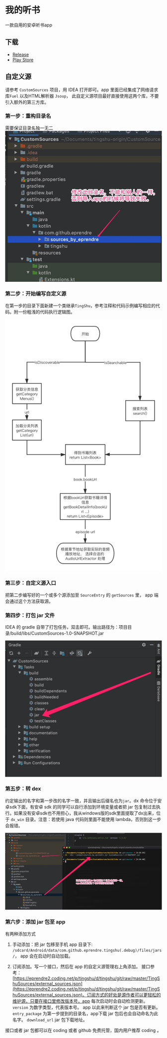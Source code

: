 # 我的听书

一款自用的安卓听书app

## 下载

* [Release](https://github.com/eprendre/tingshu/releases)
* [Play Store](https://play.google.com/store/apps/details?id=com.github.eprendre.tingshu)

## 自定义源

请参考 `CustomSources` 项目，用 IDEA 打开即可。app 里面已经集成了网络请求库`Fuel` 以及HTML解析器 `Jsoup`， 此自定义源项目最好直接使用这两个库，不要引入额外的第三方库。

### 第一步：重构目录名

需要保证目录名独一无二
![alter folder name](art/sources1.jpg)

### 第二步：开始编写自定义源

在第一步的目录下面新建一个类继承`TingShu`，参考注释和代码示例编写相应的代码。附一份粗浅的代码执行逻辑图。

![process](art/sources5.png)

### 第三步：自定义源入口

把第二步编写好的一个或多个源添加至 `SourceEntry` 的 `getSources` 里， app 端会通过这个方法获取源。

### 第四步：打包 jar 文件

IDEA 的 gradle 自带了打包任务，双击即可。输出路径为：项目目录/build/libs/CustomSources-1.0-SNAPSHOT.jar

![jar](art/sources2.jpg)

### 第五步：转 dex

约定输出的名字和第一步改的名字一致，并且输出后缀名也为`jar`。dx 命令位于安卓sdk下面，有安卓 sdk 的同学可以自行添加到环境变量或者把 jar 包复制过去执行。如果没有安卓sdk也不用担心，我从windows版的sdk里面提取了dx出来，位于 `dx_win` 目录。注意：若使用 java 代码则里面不能使用 lambda，否则到这一步会报错。

![dex](art/sources3.jpg)

### 第六步：添加 jar 包至 app

有两种添加方式

1. 手动添加：把 jar 包移至手机 app 目录下: `/sdcard/Android/data/com.github.eprendre.tingshu(.debug)/files/jars/`， app 会在启动时自动加载。

2. 订阅添加。写一个接口，然后在 app 的自定义源管理右上角添加。 接口参考：[https://eprendre2.coding.net/p/tingshu/d/tingshu/git/raw/master/TingShuSources/external_sources.json](https://eprendre2.coding.net/p/tingshu/d/tingshu/git/raw/master/TingShuSources/external_sources.json)。订阅方式的好处是源作者可以更轻松的维护源，只要在接口里修改版本号，app 每次启动时会自动检测更新。
`version` 为数字类型，代表版本号。 app 以此来判断这个 jar 包是否有更新。
`entry_package` 为第一步提到的目录名，app下载 jar 包后也会自动命名为此名字。
`download_url` jar 包下载地址。

接口或者 jar 包都可以在 coding 或者 github 免费托管，国内用户推荐 coding 。
